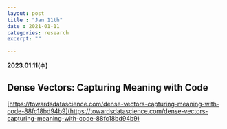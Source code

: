```yaml
---
layout: post
title : "Jan 11th"
date : 2021-01-11
categories: research
excerpt: ""

---
```



**2023.01.11(수)**  


## Dense Vectors: Capturing Meaning with Code

[https://towardsdatascience.com/dense-vectors-capturing-meaning-with-code-88fc18bd94b9](https://towardsdatascience.com/dense-vectors-capturing-meaning-with-code-88fc18bd94b9)


